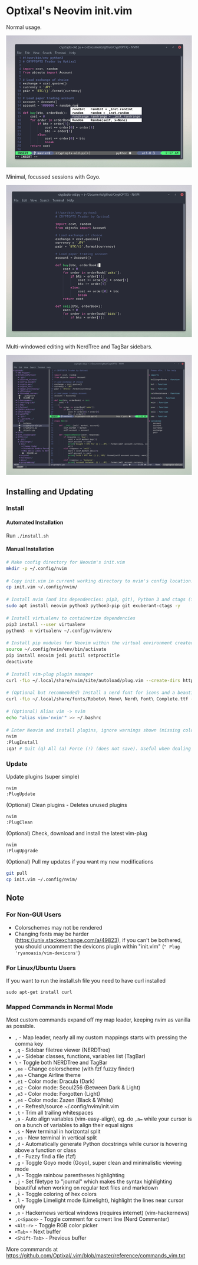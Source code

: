 # Optixal's Neovim init.vim

Normal usage.

![Normal Usage Example](screenshots/screenshot1.png)

Minimal, focussed sessions with Goyo.

![Goyo Minimal Example](screenshots/screenshot2.png)

Multi-windowed editing with NerdTree and TagBar sidebars.

![Multi-Window Example](screenshots/screenshot3.png)

## Installing and Updating

### Install

#### Automated Installation

Run `./install.sh`

#### Manual Installation

```sh
# Make config directory for Neovim's init.vim
mkdir -p ~/.config/nvim

# Copy init.vim in current working directory to nvim's config location. Alternatively, soft link with `ln -sf $(readlink -f init.vim) ~/.config/nvim/.`, if you soft link, do not delete this directory
cp init.vim ~/.config/nvim/

# Install nvim (and its dependencies: pip3, git), Python 3 and ctags (for tagbar)
sudo apt install neovim python3 python3-pip git exuberant-ctags -y

# Install virtualenv to containerize dependencies
pip3 install --user virtualenv
python3 -m virtualenv ~/.config/nvim/env

# Install pip modules for Neovim within the virtual environment created
source ~/.config/nvim/env/bin/activate
pip install neovim jedi psutil setproctitle
deactivate

# Install vim-plug plugin manager
curl -fLo ~/.local/share/nvim/site/autoload/plug.vim --create-dirs https://raw.githubusercontent.com/junegunn/vim-plug/master/plug.vim

# (Optional but recommended) Install a nerd font for icons and a beautiful airline bar (https://github.com/ryanoasis/nerd-fonts/tree/master/patched-fonts) (I'll be using Roboto Mono for Powerline)
curl -fLo ~/.local/share/fonts/Roboto\ Mono\ Nerd\ Font\ Complete.ttf --create-dirs https://github.com/ryanoasis/nerd-fonts/raw/master/patched-fonts/RobotoMono/complete/Roboto%20Mono%20Nerd%20Font%20Complete.ttf

# (Optional) Alias vim -> nvim
echo "alias vim='nvim'" >> ~/.bashrc

# Enter Neovim and install plugins, ignore warnings shown (missing colorschemes, functions, etc.), simply keep press ENTER
nvim
:PlugInstall
:qa! # Quit (q) All (a) Force (!) (does not save). Useful when dealing with multiple split windows.
```

### Update

Update plugins (super simple)

```
nvim
:PlugUpdate
```

(Optional) Clean plugins - Deletes unused plugins

```
nvim
:PlugClean
```

(Optional) Check, download and install the latest vim-plug

```
nvim
:PlugUpgrade
```

(Optional) Pull my updates if you want my new modifications

```sh
git pull
cp init.vim ~/.config/nvim/
```

## Note

### For Non-GUI Users

* Colorschemes may not be rendered
* Changing fonts may be harder (https://unix.stackexchange.com/a/49823), if you can't be bothered, you should uncomment the devicons plugin within "init.vim" (`" Plug 'ryanoasis/vim-devicons'`)

### For Linux/Ubuntu Users

If you want to run the install.sh file you need to have curl installed

```
sudo apt-get install curl 
```

### Mapped Commands in Normal Mode

Most custom commands expand off my map leader, keeping nvim as vanilla as possible.

* `,` - Map leader, nearly all my custom mappings starts with pressing the comma key
* `,q` - Sidebar filetree viewer (NERDTree)
* `,w` - Sidebar classes, functions, variables list (TagBar)
* `\`  - Toggle both NERDTree and TagBar
* `,ee` - Change colorscheme (with fzf fuzzy finder)
* `,ea` - Change Airline theme
* `,e1` - Color mode: Dracula (Dark)
* `,e2` - Color mode: Seoul256 (Between Dark & Light)
* `,e3` - Color mode: Forgotten (Light)
* `,e4` - Color mode: Zazen (Black & White)
* `,r` - Refresh/source ~/.config/nvim/init.vim
* `,t` - Trim all trailing whitespaces
* `,a` - Auto align variables (vim-easy-align), eg. do `,a=` while your cursor is on a bunch of variables to align their equal signs
* `,s` - New terminal in horizontal split
* `,vs` - New terminal in vertical split
* `,d` - Automatically generate Python docstrings while cursor is hovering above a function or class
* `,f` - Fuzzy find a file (fzf)
* `,g` - Toggle Goyo mode (Goyo), super clean and minimalistic viewing mode
* `,h` - Toggle rainbow parentheses highlighting
* `,j` - Set filetype to "journal" which makes the syntax highlighting beautiful when working on regular text files and markdown
* `,k` - Toggle coloring of hex colors
* `,l` - Toggle Limelight mode (Limelight), highlight the lines near cursor only
* `,n` - Hackernews vertical windows (requires internet) (vim-hackernews)
* `,c<Space>` - Toggle comment for current line (Nerd Commenter)
* `<Alt-r>` - Toggle RGB color picker
* `<Tab>` - Next buffer
* `<Shift-Tab>` - Previous buffer

More commmands at https://github.com/Optixal/.vim/blob/master/reference/commands_vim.txt


